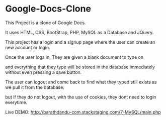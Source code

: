 # Google-Docs-Clone

This Project is a clone of Google Docs.

It uses HTML, CSS, BootStrap, PHP, MySQL as a Database and JQuery.

This project has a login and a signup page where the user can create an new account or login.

Once the user logs in, They are given a blank document to type on

and everything that they type will be stored in the database immediately without even pressing a save button.

The user can logout and come back to find what they typed still exists as we pull it from the database.

but if they do not logout, with the use of cookies, they dont need to login everytime.

Live DEMO:
http://barathdandu-com.stackstaging.com/7-MySQL/main.php
